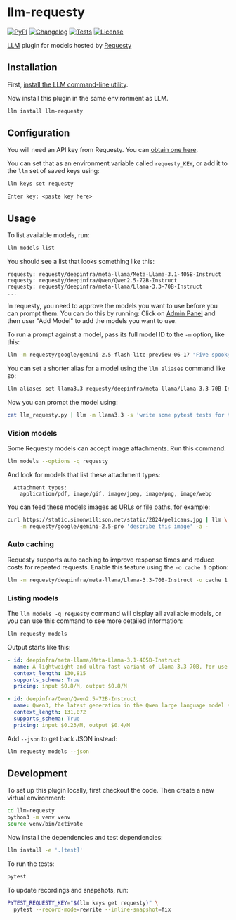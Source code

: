 # llm-requesty

[![PyPI](https://img.shields.io/pypi/v/llm-requesty.svg)](https://pypi.org/project/llm-requesty/)
[![Changelog](https://img.shields.io/github/v/release/rajashekar/llm-requesty?include_prereleases&label=changelog)](https://github.com/rajashekar/llm-requesty/releases)
[![Tests](https://github.com/rajashekar/llm-requesty/workflows/Test/badge.svg)](https://github.com/rajashekar/llm-requesty/actions?query=workflow%3ATest)
[![License](https://img.shields.io/badge/license-Apache%202.0-blue.svg)](https://github.com/rajashekar/llm-requesty/blob/main/LICENSE)

[LLM](https://llm.datasette.io/) plugin for models hosted by [Requesty](https://requesty.ai/)

## Installation

First, [install the LLM command-line utility](https://llm.datasette.io/en/stable/setup.html).

Now install this plugin in the same environment as LLM.
```bash
llm install llm-requesty
```

## Configuration

You will need an API key from Requesty. You can [obtain one here](https://app.requesty.ai/analytics).

You can set that as an environment variable called `requesty_KEY`, or add it to the `llm` set of saved keys using:

```bash
llm keys set requesty
```
```
Enter key: <paste key here>
```

## Usage

To list available models, run:
```bash
llm models list
```
You should see a list that looks something like this:
```
requesty: requesty/deepinfra/meta-llama/Meta-Llama-3.1-405B-Instruct
requesty: requesty/deepinfra/Qwen/Qwen2.5-72B-Instruct
requesty: requesty/deepinfra/meta-llama/Llama-3.3-70B-Instruct
...
```

In requesty, you need to approve the models you want to use before you can prompt them. You can do this by running:
Click on [Admin Panel](https://app.requesty.ai/admin-panel?tab=models) and  then user "Add Model" to add the models you want to use.


To run a prompt against a model, pass its full model ID to the `-m` option, like this:
```bash
llm -m requesty/google/gemini-2.5-flash-lite-preview-06-17 "Five spooky names for a pet tarantula"
```

You can set a shorter alias for a model using the `llm aliases` command like so:
```bash
llm aliases set llama3.3 requesty/deepinfra/meta-llama/Llama-3.3-70B-Instruct
```
Now you can prompt the model using:
```bash
cat llm_requesty.py | llm -m llama3.3 -s 'write some pytest tests for this'
```

### Vision models

Some Requesty models can accept image attachments. Run this command:

```bash
llm models --options -q requesty
```
And look for models that list these attachment types:

```
  Attachment types:
    application/pdf, image/gif, image/jpeg, image/png, image/webp
```

You can feed these models images as URLs or file paths, for example:

```bash
curl https://static.simonwillison.net/static/2024/pelicans.jpg | llm \
    -m requesty/google/gemini-2.5-pro 'describe this image' -a -
```


### Auto caching

Requesty supports auto caching to improve response times and reduce costs for repeated requests. Enable this feature using the `-o cache 1` option:

```bash
llm -m requesty/deepinfra/meta-llama/Llama-3.3-70B-Instruct -o cache 1 'explain quantum computing'
```

### Listing models

The `llm models -q requesty` command will display all available models, or you can use this command to see more detailed information:

```bash
llm requesty models
```
Output starts like this:
```yaml
- id: deepinfra/meta-llama/Meta-Llama-3.1-405B-Instruct
  name: A lightweight and ultra-fast variant of Llama 3.3 70B, for use when quick response times are needed most.
  context_length: 130,815
  supports_schema: True
  pricing: input $0.8/M, output $0.8/M

- id: deepinfra/Qwen/Qwen2.5-72B-Instruct
  name: Qwen3, the latest generation in the Qwen large language model series...
  context_length: 131,072
  supports_schema: True
  pricing: input $0.23/M, output $0.4/M
```

Add `--json` to get back JSON instead:
```bash
llm requesty models --json
```

## Development

To set up this plugin locally, first checkout the code. Then create a new virtual environment:
```bash
cd llm-requesty
python3 -m venv venv
source venv/bin/activate
```
Now install the dependencies and test dependencies:
```bash
llm install -e '.[test]'
```
To run the tests:
```bash
pytest
```
To update recordings and snapshots, run:
```bash
PYTEST_REQUESTY_KEY="$(llm keys get requesty)" \
  pytest --record-mode=rewrite --inline-snapshot=fix
